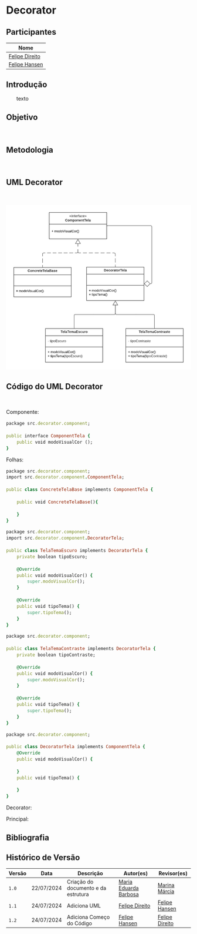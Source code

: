 # Decorator

## Participantes

| Nome                                                        |
| ----------------------------------------------------------- |
| [Felipe Direito](https://github.com/FelipeDireito)          |
| [Felipe Hansen](https://github.com/FHansen98)               |

## **Introdução**

<p align="justify">
&emsp;&emsp;texto
</p>

## **Objetivo**

<p align="justify">
&emsp;&emsp;
</p>

## **Metodologia**

<p align="justify">
&emsp;&emsp;
</p>

## **UML Decorator**

<p align="justify">
&emsp;&emsp;
</p>

![decorator](./img/diag-estrutural-decorator.jpeg)

## **Código do UML Decorator**

<p align="justify">
&emsp;&emsp;
</p>

Componente:

```ruby
package src.decorator.component;

public interface ComponentTela {
    public void modoVisualCor ();
}

```

Folhas:

```ruby
package src.decorator.component;
import src.decorator.component.ComponentTela;

public class ConcreteTelaBase implements ComponentTela {

    public void ConcreteTelaBase(){

    }
}
```

```ruby
package src.decorator.component;
import src.decorator.component.DecoratorTela;

public class TelaTemaEscuro implements DecoratorTela {
    private boolean tipoEscuro;

    @Override
    public void modoVisualCor() {
        super.modoVisualCor();
    }

    @Override
    public void tipoTema() {
        super.tipoTema();
    }
}
```

```ruby
package src.decorator.component;

public class TelaTemaContraste implements DecoratorTela {
    private boolean tipoContraste;

    @Override
    public void modoVisualCor() {
        super.modoVisualCor();
    }

    @Override
    public void tipoTema() {
        super.tipoTema();
    }
}
```

```ruby
package src.decorator.component;

public class DecoratorTela implements ComponentTela {
    @Override
    public void modoVisualCor() {

    }
    public void tipoTema() {

    }
}
```
Decorator:

Principal:


## **Bibliografia**

> 

## **Histórico de Versão**

| Versão | Data       | Descrição            | Autor(es)                                           | Revisor(es) |
| ------ | ---------- | -------------------- | --------------------------------------------------- | ----------- |
| `1.0`  | 22/07/2024 | Criação do documento e da estrutura | [Maria Eduarda Barbosa](https://github.com/Madu01) |    [Marina Márcia](https://github.com/The-Boss-Nina)       |
| `1.1`| 24/07/2024 | Adiciona UML | [Felipe Direito](https://github.com/FelipeDireito)  |  [Felipe Hansen](https://github.com/FHansen98)  |
| `1.2`| 24/07/2024 | Adiciona Começo do Código | [Felipe Hansen](https://github.com/FHansen98)  |  [Felipe Direito](https://github.com/FelipeDireito)  |
